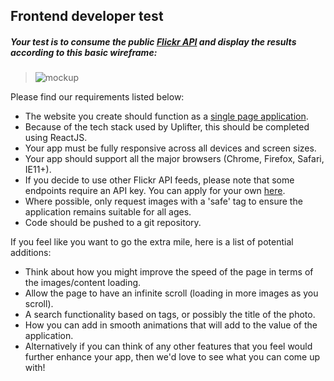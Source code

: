 ## Frontend developer test

##### Your test is to consume the public [Flickr API](https://api.flickr.com/services/feeds/photos_public.gne?format=json) and display the results according to this basic wireframe:

> ![mockup](https://raw.githubusercontent.com/WillMayger/frontend-dev-task/master/flickr-wireframe.jpg)

Please find our requirements listed below:

* The website you create should function as a [single page application](http://en.wikipedia.org/wiki/Single-page_application).
* Because of the tech stack used by Uplifter, this should be completed using ReactJS.
* Your app must be fully responsive across all devices and screen sizes.
* Your app should support all the major browsers (Chrome, Firefox, Safari, IE11+).
* If you decide to use other Flickr API feeds, please note that some endpoints require an API key. You can apply for your own [here](https://www.flickr.com/services/api/keys).
* Where possible, only request images with a 'safe' tag to ensure the application remains suitable for all ages.
* Code should be pushed to a git repository.

If you feel like you want to go the extra mile, here is a list of potential additions:

* Think about how you might improve the speed of the page in terms of the images/content loading.
* Allow the page to have an infinite scroll (loading in more images as you scroll).
* A search functionality based on tags, or possibly the title of the photo.
* How you can add in smooth animations that will add to the value of the application.
* Alternatively if you can think of any other features that you feel would further enhance your app, then we'd love to see what you can come up with!
